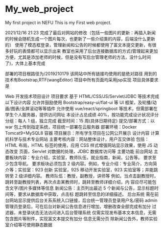 # My_web_project
My first project in NEFU
This is my First web project.

2021/12/16 21:23 完成了最后对网站的修改（包括一些图片的更新：再插入新闻的时候会随机生成一个图片每次，也更新了一些介绍类的内容，后端没什么更新的）
使用了模态框登录，管理新闻和公告的时候都使用了富文本提交更新，有很多好玩的表情都可以显示出来
教室也采用了后台连接数据库的方式(管理起来更加方便，尤其是添加老师的时候，但是没有写后台管理老师的方法，没什么时间了)，大体上基本完成

部署的项目根路径为/2019210179 该网站中所有链接均使用的是绝对路径 用到的技术有Bootstrap,RTF(wangEditor) 项目中所有页面均采用jsp实现
项目具体要求是

Web 开发技术项目设计
项目要求
基于 HTML/CSS/JS/Servlet/JDBC 等技术完成以下设计内容
允许并鼓励使用 Bootstrap/easy-ui/flat-ui 等 UI 框架，及轮播/动画/图表/全屏滚动等等插件
允许使用 vue/react/springboot 等技术，但需部署在学生个人服务器，提供访问网址
本设计占总成绩 40%，按功能完成设计状况评分
分组：每人 1 组，独立完成
截至时间：15 周(具体日期待定)
提交/部署方式：以 war 包上传到指定系统，项目统一部署在云服务器
部署环境：Docker Tomcat9+MySQL8 容器
项目展示：所有学生项目在公网公开展示
设计内容
计算机科学与技术专业网站
主要考核内容：网站整体设计，用户互交体验
包括：HTML 布局，HTML 标签的使用，应用 CSS 样式增强网站显示效果，使用 JS 动态改变
页面，Servlet 对数据的处理，JDBC 数据库访问等
主要功能
前台网站
主要板块内容：专业介绍，实验室，教师队伍，就业指南，新闻，公告等。
要求至少包含导航。
要求板块必须包含 2 级内容。例如，专业介绍：专业简介，方向简介等；实验室：923 创新
实验室，925 移动开发实验室，923 实验室等；并能跳转至 2 级详细内容。
教师队伍：教授，副教授，讲师等
例如，当点击副教授时，跳转至副教授列表，再次点击某教师时，跳转至教师详细介绍，内
容应尽可能包含文字/图片多媒体等信息
新闻公告：主页列出最近 5 个新闻与公告，显示标题时间等，要求从数据库中获取，点击标
题跳转至信息的详细描述。
后台系统
需在前台网站显示提供后台关系系统入口链接，后台统一管理员登录用户名/密码 admin
管理员登录后，可在后台对新闻公告信息进行增加，增删改查全部完成有加分
过滤器，未登录状态无法访问进入后台管理系统
仅需实现发布基本文本信息，无需包含图片等附件，实现富文本提交有加分
信息无需分页
除新闻公告外，教师实验室介绍等可使用静态数据
